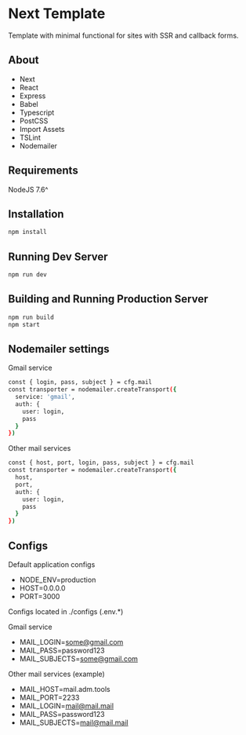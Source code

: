 # Next Template

Template with minimal functional for sites with SSR and callback forms.

## About

* Next
* React
* Express
* Babel
* Typescript
* PostCSS
* Import Assets
* TSLint
* Nodemailer

## Requirements

NodeJS 7.6^


## Installation

```bash
npm install
```


## Running Dev Server

```bash
npm run dev
```

## Building and Running Production Server

```bash
npm run build
npm start
```

## Nodemailer settings

Gmail service
```bash
const { login, pass, subject } = cfg.mail
const transporter = nodemailer.createTransport({
  service: 'gmail',
  auth: {
    user: login,
    pass
  }
})
```

Other mail services
```bash
const { host, port, login, pass, subject } = cfg.mail
const transporter = nodemailer.createTransport({
  host,
  port,
  auth: {
    user: login,
    pass
  }
})
```

## Configs

Default application configs

* NODE_ENV=production
* HOST=0.0.0.0
* PORT=3000

Configs located in ./configs (.env.*)

Gmail service
* MAIL_LOGIN=some@gmail.com
* MAIL_PASS=password123
* MAIL_SUBJECTS=some@gmail.com

Other mail services (example)
* MAIL_HOST=mail.adm.tools
* MAIL_PORT=2233
* MAIL_LOGIN=mail@mail.mail
* MAIL_PASS=password123
* MAIL_SUBJECTS=mail@mail.mail
